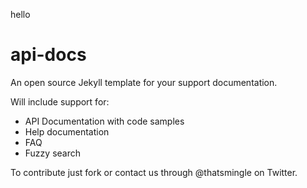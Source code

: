 
hello 

api-docs
========

An open source Jekyll template for your support documentation. 

Will include support for:
- API Documentation with code samples
- Help documentation
- FAQ
- Fuzzy search

To contribute just fork or contact us through @thatsmingle on Twitter.
